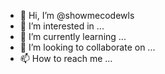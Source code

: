 - 👋 Hi, I’m @showmecodewls
- 👀 I’m interested in ...
- 🌱 I’m currently learning ...
- 💞️ I’m looking to collaborate on ...
- 📫 How to reach me ...

<!---
showmecodewls/showmecodewls is a ✨ special ✨ repository because its `README.md` (this file) appears on your GitHub profile.
You can click the Preview link to take a look at your changes.
--->

